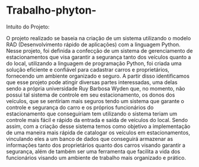 # Trabalho-phyton-

Intuito do Projeto:

O projeto realizado se baseia na criação de um sistema utilizando o modelo
RAD (Desenvolvimento rápido de aplicações) com a linguagem Python. Nesse
projeto, foi definida a confecção de um sistema de gerenciamento de
estacionamentos que visa garantir a segurança tanto dos veículos quanto a do local,
utilizando a linguagem de programação Python, foi criada uma solução eficiente e
confiável para cadastrar carros e proprietários, fornecendo um ambiente organizado
e seguro.
A partir disso identificamos que esse projeto pode atingir diversas partes
interessadas, uma delas sendo a própria universidade Ruy Barbosa Wyden que, no
momento, não possui tal sistema de controle em seu estacionamento, os donos dos
veículos, que se sentiriam mais seguros tendo um sistema que garante o controle e
segurança do carro e os próprios funcionários do estacionamento que conseguiriam
tem utilizando o sistema teriam um controle mais fácil e rápido da entrada e saída
de veículos do local.
Sendo assim, com a criação desse sistema temos como objetivo a
implementação de uma maneira mais rápida de catalogar os veículos em
estacionamentos, vinculando eles a um banco de dados que conseguirá armazenar
as informações tanto dos proprietários quanto dos carros visando garantir a
segurança, além de também ser uma ferramenta que facilita a vida dos funcionários
visando um ambiente de trabalho mais organizado e prático.